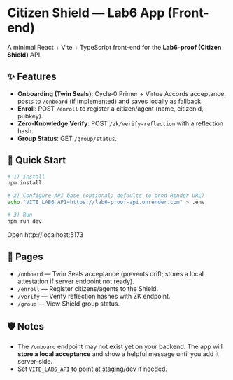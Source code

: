 # Citizen Shield — Lab6 App (Front-end)

A minimal React + Vite + TypeScript front-end for the **Lab6-proof (Citizen Shield)** API.

## ✨ Features
- **Onboarding (Twin Seals)**: Cycle‑0 Primer + Virtue Accords acceptance, posts to `/onboard` (if implemented) and saves locally as fallback.
- **Enroll**: POST `/enroll` to register a citizen/agent (name, citizenId, pubkey).
- **Zero‑Knowledge Verify**: POST `/zk/verify-reflection` with a reflection hash.
- **Group Status**: GET `/group/status`.

## 🚀 Quick Start

```bash
# 1) Install
npm install

# 2) Configure API base (optional; defaults to prod Render URL)
echo "VITE_LAB6_API=https://lab6-proof-api.onrender.com" > .env

# 3) Run
npm run dev
```

Open http://localhost:5173

## 🧭 Pages
- `/onboard` — Twin Seals acceptance (prevents drift; stores a local attestation if server endpoint not ready).
- `/enroll` — Register citizens/agents to the Shield.
- `/verify` — Verify reflection hashes with ZK endpoint.
- `/group` — View Shield group status.

## 🛡️ Notes
- The `/onboard` endpoint may not exist yet on your backend. The app will **store a local acceptance** and show a helpful message until you add it server-side.
- Set `VITE_LAB6_API` to point at staging/dev if needed.
